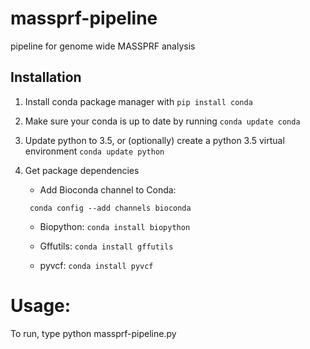 # massprf-pipeline
pipeline for genome wide MASSPRF analysis

## Installation

1) Install conda package manager with `pip install conda`

2) Make sure your conda is up to date by running `conda update conda`

3) Update python to 3.5, or (optionally) create a python 3.5 virtual environment
````conda update python````

4) Get package dependencies
    - Add Bioconda channel to Conda:
     
     ```` conda config --add channels bioconda````
     
    - Biopython: ````conda install biopython````
    
    - Gffutils: ````conda install gffutils````
    
    - pyvcf: ````conda install pyvcf````
    
# Usage:

To run, type python massprf-pipeline.py <cli>
